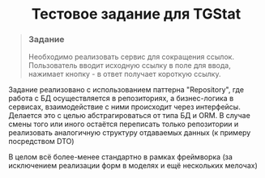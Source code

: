<h1 style="text-align: center">Тестовое задание для TGStat</h1>

><h3>Задание</h3>
>Необходимо реализовать сервис для сокращения ссылок. Пользователь вводит исходную ссылку в поле для ввода, нажимает кнопку -
> в ответ получает короткую ссылку.
 
<p>
    Задание реализовано с использованием паттерна "Repository", где работа с БД осуществляется в репозиториях, а бизнес-логика 
    в сервисах, взаимодействие с ними происходит через интерфейсы. Делается это с целью абстрагироваться от типа БД и ORM. 
    В случае смены того или иного остаётся переписать только репозитории и реализовать аналогичную структуру отдаваемых 
    данных (к примеру посредством DTO)
</p>
<p>
    В целом всё более-менее стандартно в рамках фреймворка (за исключением реализации форм в моделях и ещё нескольких мелочах)
</p>
